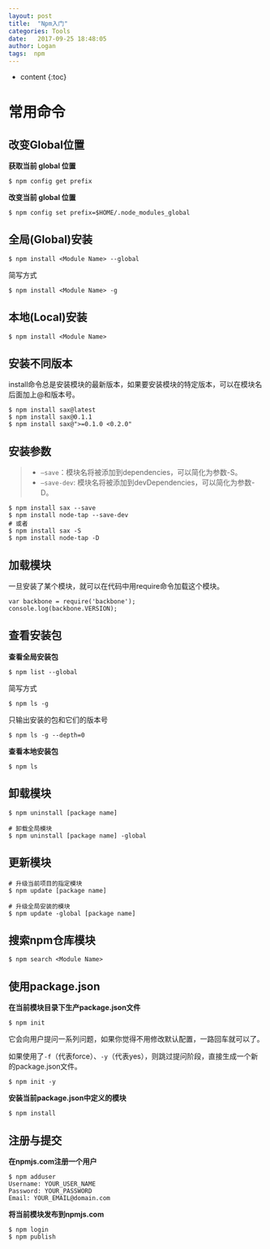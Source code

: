 ```yaml
---
layout: post
title:  "Npm入门"
categories: Tools
date:   2017-09-25 18:48:05
author: Logan
tags:  npm
---
```


* content
{:toc}

# 常用命令

## 改变Global位置

**获取当前 global 位置**

`$ npm config get prefix`

**改变当前 global 位置**

`$ npm config set prefix=$HOME/.node_modules_global`

## 全局(Global)安装

`$ npm install <Module Name> --global`

简写方式

`$ npm install <Module Name> -g`

## 本地(Local)安装

`$ npm install <Module Name>`

## 安装不同版本

install命令总是安装模块的最新版本，如果要安装模块的特定版本，可以在模块名后面加上@和版本号。

```
$ npm install sax@latest
$ npm install sax@0.1.1
$ npm install sax@">=0.1.0 <0.2.0"
```

## 安装参数

> - `–save`：模块名将被添加到dependencies，可以简化为参数-S。
> - `–save-dev`: 模块名将被添加到devDependencies，可以简化为参数-D。

```
$ npm install sax --save
$ npm install node-tap --save-dev
# 或者
$ npm install sax -S
$ npm install node-tap -D
```

## 加载模块

一旦安装了某个模块，就可以在代码中用require命令加载这个模块。

```
var backbone = require('backbone');
console.log(backbone.VERSION);
```

## 查看安装包

**查看全局安装包**

`$ npm list --global`

简写方式

`$ npm ls -g`

只输出安装的包和它们的版本号

`$ npm ls -g --depth=0`

**查看本地安装包**

`$ npm ls`

## 卸载模块

```
$ npm uninstall [package name]

# 卸载全局模块
$ npm uninstall [package name] -global
```

## 更新模块

```
# 升级当前项目的指定模块
$ npm update [package name]

# 升级全局安装的模块
$ npm update -global [package name]
```

## 搜索npm仓库模块

`$ npm search <Module Name>`

## 使用package.json

**在当前模块目录下生产package.json文件**

`$ npm init`

它会向用户提问一系列问题，如果你觉得不用修改默认配置，一路回车就可以了。

如果使用了`-f`（代表force）、`-y`（代表yes），则跳过提问阶段，直接生成一个新的package.json文件。

`$ npm init -y`

**安装当前package.json中定义的模块**

`$ npm install`

## 注册与提交

**在npmjs.com注册一个用户**

```git
$ npm adduser
Username: YOUR_USER_NAME
Password: YOUR_PASSWORD
Email: YOUR_EMAIL@domain.com
```

**将当前模块发布到npmjs.com**

```git
$ npm login
$ npm publish
```